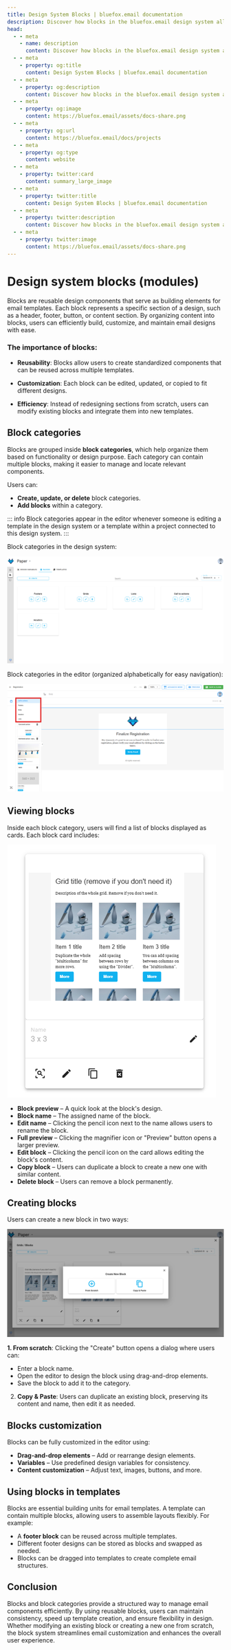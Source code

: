 ```yaml
---
title: Design System Blocks | bluefox.email documentation
description: Discover how blocks in the bluefox.email design system allow you to create reusable email components. Organize and customize blocks within categories to streamline template building while maintaining consistency across projects.
head:
  - - meta
    - name: description
      content: Discover how blocks in the bluefox.email design system allow you to create reusable email components. Organize and customize blocks within categories to streamline template building while maintaining consistency across projects.
  - - meta
    - property: og:title
      content: Design System Blocks | bluefox.email documentation
  - - meta
    - property: og:description
      content: Discover how blocks in the bluefox.email design system allow you to create reusable email components. Organize and customize blocks within categories to streamline template building while maintaining consistency across projects.
  - - meta
    - property: og:image
      content: https://bluefox.email/assets/docs-share.png
  - - meta
    - property: og:url
      content: https://bluefox.email/docs/projects
  - - meta
    - property: og:type
      content: website
  - - meta
    - property: twitter:card
      content: summary_large_image
  - - meta
    - property: twitter:title
      content: Design System Blocks | bluefox.email documentation
  - - meta
    - property: twitter:description
      content: Discover how blocks in the bluefox.email design system allow you to create reusable email components. Organize and customize blocks within categories to streamline template building while maintaining consistency across projects.
  - - meta
    - property: twitter:image
      content: https://bluefox.email/assets/docs-share.png
---
```


# Design system blocks (modules)

Blocks are reusable design components that serve as building elements for email templates. Each block represents a specific section of a design, such as a header, footer, button, or content section. By organizing content into blocks, users can efficiently build, customize, and maintain email designs with ease.

### **The importance of blocks**:

- **Reusability**: Blocks allow users to create standardized components that can be reused across multiple templates.

- **Customization**: Each block can be edited, updated, or copied to fit different designs.

- **Efficiency**: Instead of redesigning sections from scratch, users can modify existing blocks and integrate them into new templates.

## Block categories

Blocks are grouped inside **block categories**, which help organize them based on functionality or design purpose. Each category can contain multiple blocks, making it easier to manage and locate relevant components.

Users can:

- **Create, update, or delete** block categories.
- **Add blocks** within a category.

::: info 
Block categories appear in the editor whenever someone is editing a template in the design system or a template within a project connected to this design system.
:::

Block categories in the design system:

![A screenshot of the design system block categories lists.](./design-system-block-categories-list.webp)

Block categories in the editor (organized alphabetically for easy navigation):

![A screenshot of the design system block categories lists editor.](./design-system-block-categories-list-editor.webp)

## Viewing blocks

Inside each block category, users will find a list of blocks displayed as cards. Each block card includes:

![A screenshot of the design system block card.](./design-system-block-card.webp)

- **Block preview** – A quick look at the block's design.
- **Block name** – The assigned name of the block.
- **Edit name** – Clicking the pencil icon next to the name allows users to rename the block.
- **Full preview** – Clicking the magnifier icon or "Preview" button opens a larger preview.
- **Edit block** – Clicking the pencil icon on the card allows editing the block's content.
- **Copy block** – Users can duplicate a block to create a new one with similar content.
- **Delete block** – Users can remove a block permanently.

## Creating blocks

Users can create a new block in two ways:

![A screenshot of the design system create dialog card.](./design-system-block-create-dialog.webp)

**1. From scratch**: Clicking the "Create" button opens a dialog where users can:
- Enter a block name.
- Open the editor to design the block using drag-and-drop elements.
- Save the block to add it to the category.
2. **Copy & Paste**: Users can duplicate an existing block, preserving its content and name, then edit it as needed.


## Blocks customization

Blocks can be fully customized in the editor using:

- **Drag-and-drop elements** – Add or rearrange design elements.
- **Variables** – Use predefined design variables for consistency.
- **Content customization** – Adjust text, images, buttons, and more.

## Using blocks in templates

Blocks are essential building units for email templates. A template can contain multiple blocks, allowing users to assemble layouts flexibly. For example:

- A **footer block** can be reused across multiple templates.
- Different footer designs can be stored as blocks and swapped as needed.
- Blocks can be dragged into templates to create complete email structures.

## Conclusion

Blocks and block categories provide a structured way to manage email components efficiently. By using reusable blocks, users can maintain consistency, speed up template creation, and ensure flexibility in design. Whether modifying an existing block or creating a new one from scratch, the block system streamlines email customization and enhances the overall user experience.